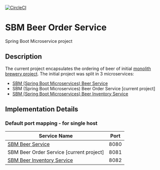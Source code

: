 [![CircleCI](https://circleci.com/gh/mariamihai/udemy-sbm-beer-order-service.svg?style=svg)](https://circleci.com/gh/mariamihai/udemy-sbm-beer-order-service)

# SBM Beer Order Service
Spring Boot Microservice project

## Description
The current project encapsulates the ordering of beer of initial [monolith brewery project](https://github.com/mariamihai/udemy-sbm-brewery-monolith).
The initial project was split in 3 microservices:
* [SBM (Spring Boot Microservices) Beer Service](https://github.com/mariamihai/udemy-sbm-beer-service)
* SBM (Spring Boot Microservices) Beer Order Service [current project]
* [SBM (Spring Boot Microservices) Beer Inventory Service](https://github.com/mariamihai/udemy-sbm-beer-inventory-service)

## Implementation Details
### Default port mapping - for single host

| Service Name | Port | 
| --------| -----|
| [SBM Beer Service](https://github.com/mariamihai/udemy-sbm-beer-service) | 8080 |
| SBM  Beer Order Service [current project] | 8081 |
| [SBM Beer Inventory Service](https://github.com/mariamihai/udemy-sbm-beer-inventory-service) | 8082 |